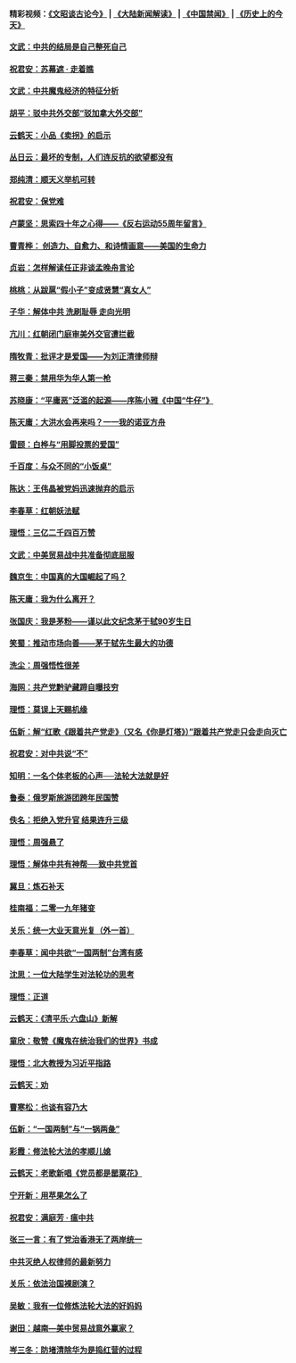 #### 精彩视频：[《文昭谈古论今》](https://github.com/gfw-breaker/wenzhao/blob/master/README.md?t=01210931) | [《大陆新闻解读》](https://github.com/gfw-breaker/ntdtv-comedy/blob/master/README.md?t=01210931) | [《中国禁闻》](https://github.com/gfw-breaker/ntdtv-news/blob/master/README.md?t=01210931) | [《历史上的今天》](https://github.com/gfw-breaker/today-in-history/blob/master/README.md?t=01210931) 

#### [文武：中共的结局是自己整死自己](../pages/nsc993/n10989899.md?t=01210931) 

#### [祝君安：苏幕遮 · 走着瞧](../pages/nsc993/n10988901.md?t=01210931) 

#### [文武：中共魔鬼经济的特征分析](../pages/nsc993/n10987387.md?t=01210931) 

#### [胡平：驳中共外交部“驳加拿大外交部”](../pages/nsc993/n10987378.md?t=01210931) 

#### [云鹤天：小品《卖拐》的启示](../pages/nsc993/n10984392.md?t=01210931) 

#### [丛日云：最坏的专制，人们连反抗的欲望都没有](../pages/nsc993/n10984377.md?t=01210931) 

#### [郑纯清：顺天义举机可转](../pages/nsc993/n10984369.md?t=01210931) 

#### [祝君安：保党难](../pages/nsc993/n10984362.md?t=01210931) 

#### [卢蒙坚：思索四十年之心得——《反右运动55周年留言》](../pages/nsc993/n10984355.md?t=01210931) 

#### [曹青桦： 创造力、自愈力、和诗情画意——美国的生命力](../pages/nsc993/n10984216.md?t=01210931) 

#### [贞岩：怎样解读任正非谈孟晚舟言论](../pages/nsc993/n10984650.md?t=01210931) 

#### [桃桃：从跋扈“假小子”变成贤慧“真女人”](../pages/nsc993/n10984416.md?t=01210931) 

#### [子华：解体中共 洗刷耻辱 走向光明](../pages/nsc993/n10984019.md?t=01210931) 

#### [亢川：红朝闭门庭审美外交官遭拦截](../pages/nsc993/n10984050.md?t=01210931) 

#### [隋牧青：批评才是爱国——为刘正清律师辩](../pages/nsc993/n10983057.md?t=01210931) 

#### [蒋三秦：禁用华为华人第一枪](../pages/nsc993/n10982973.md?t=01210931) 

#### [苏晓康：“平庸恶”泛滥的起源——序陈小雅《中国“牛仔”》](../pages/nsc993/n10982008.md?t=01210931) 

#### [陈天庸：大洪水会再来吗？一一我的诺亚方舟](../pages/nsc993/n10981086.md?t=01210931) 

#### [雷颐：白桦与“用脚投票的爱国”](../pages/nsc993/n10981048.md?t=01210931) 

#### [千百度：与众不同的“小饭桌”](../pages/nsc993/n10978639.md?t=01210931) 

#### [陈达：王伟晶被党妈迅速抛弃的启示](../pages/nsc993/n10976450.md?t=01210931) 

#### [李春草：红朝妖法赋](../pages/nsc993/n10976387.md?t=01210931) 

#### [理悟：三亿二千四百万赞](../pages/nsc993/n10975966.md?t=01210931) 

#### [文武：中美贸易战中共准备彻底屈服](../pages/nsc993/n10974571.md?t=01210931) 

#### [魏京生：中国真的大国崛起了吗？](../pages/nsc993/n10974530.md?t=01210931) 

#### [陈天庸：我为什么离开？](../pages/nsc993/n10974493.md?t=01210931) 

#### [张国庆：我是茅粉——谨以此文纪念茅于轼90岁生日](../pages/nsc993/n10974477.md?t=01210931) 

#### [笑蜀：推动市场向善——茅于轼先生最大的功德](../pages/nsc993/n10974451.md?t=01210931) 

#### [洗尘：周强悟性很差](../pages/nsc993/n10973701.md?t=01210931) 

#### [海网：共产党黔驴藏蹄自曝技穷](../pages/nsc993/n10969562.md?t=01210931) 

#### [理悟：莫误上天赐机缘](../pages/nsc993/n10969514.md?t=01210931) 

#### [伍新：解“红歌《跟着共产党走》（又名《你是灯塔》）”跟着共产党走只会走向灭亡](../pages/nsc993/n10969074.md?t=01210931) 

#### [祝君安：对中共说“不”](../pages/nsc993/n10968464.md?t=01210931) 

#### [知明：一名个体老板的心声──法轮大法就是好](../pages/nsc993/n10967473.md?t=01210931) 

#### [鲁泰：俄罗斯旅游团跨年民国赞](../pages/nsc993/n10967035.md?t=01210931) 

#### [佚名：拒绝入党升官  结果连升三级](../pages/nsc993/n10965069.md?t=01210931) 

#### [理悟：周强悬了](../pages/nsc993/n10965044.md?t=01210931) 

#### [理悟：解体中共有神帮──致中共党首](../pages/nsc993/n10963824.md?t=01210931) 

#### [冀旦：炼石补天](../pages/nsc993/n10963818.md?t=01210931) 

#### [桂南福：二零一九年猪变](../pages/nsc993/n10963774.md?t=01210931) 

#### [关乐：统一大业天意光复（外一首）](../pages/nsc993/n10963765.md?t=01210931) 

#### [李春草：闻中共欲“一国两制”台湾有感](../pages/nsc993/n10963761.md?t=01210931) 

#### [沈思：一位大陆学生对法轮功的思考](../pages/nsc993/n10960706.md?t=01210931) 

#### [理悟：正道](../pages/nsc993/n10960529.md?t=01210931) 

#### [云鹤天：《清平乐‧六盘山》新解](../pages/nsc993/n10959258.md?t=01210931) 

#### [童欣：敬赞《魔鬼在统治我们的世界》书成](../pages/nsc993/n10959244.md?t=01210931) 

#### [理悟：北大教授为习近平指路](../pages/nsc993/n10959234.md?t=01210931) 

#### [云鹤天：劝](../pages/nsc993/n10959226.md?t=01210931) 

#### [曹寒松：也谈有容乃大](../pages/nsc993/n10959191.md?t=01210931) 

#### [伍新：“一国两制”与“一锅两彘”](../pages/nsc993/n10958297.md?t=01210931) 

#### [彩霞：修法轮大法的孝顺儿媳](../pages/nsc993/n10958333.md?t=01210931) 

#### [云鹤天：老歌新唱《党员都是罂粟花》](../pages/nsc993/n10958225.md?t=01210931) 

#### [宁开新：用苹果怎么了](../pages/nsc993/n10955962.md?t=01210931) 

#### [祝君安：满庭芳 · 瘟中共](../pages/nsc993/n10955949.md?t=01210931) 

#### [张三一言：有了党治香港无了两岸统一](../pages/nsc993/n10955943.md?t=01210931) 

#### [中共灭绝人权律师的最新努力](../pages/nsc993/n10954725.md?t=01210931) 

#### [关乐：依法治国裸剧演？](../pages/nsc993/n10952420.md?t=01210931) 

#### [吴敏：我有一位修炼法轮大法的好妈妈](../pages/nsc993/n10952484.md?t=01210931) 

#### [谢田：越南—美中贸易战意外赢家？](../pages/nsc993/n10940351.md?t=01210931) 

#### [岑三冬：防堵清除华为是捣红营的过程](../pages/nsc993/n10952342.md?t=01210931) 

